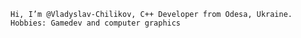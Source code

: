     Hi, I’m @Vladyslav-Chilikov, C++ Developer from Odesa, Ukraine.
    Hobbies: Gamedev and computer graphics

